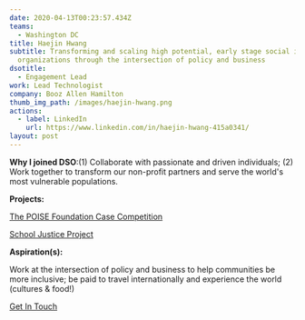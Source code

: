 ```yaml
---
date: 2020-04-13T00:23:57.434Z
teams:
  - Washington DC
title: Haejin Hwang
subtitle: Transforming and scaling high potential, early stage social impact
  organizations through the intersection of policy and business
dsotitle:
  - Engagement Lead
work: Lead Technologist
company: Booz Allen Hamilton
thumb_img_path: /images/haejin-hwang.png
actions:
  - label: LinkedIn
    url: https://www.linkedin.com/in/haejin-hwang-415a0341/
layout: post
---
```

**Why I joined DSO**:(1) Collaborate with passionate and driven individuals; (2) Work together to transform our non-profit partners and serve the world's most vulnerable populations.

**Projects:**

[The POISE Foundation Case Competition](https://www.globalgiving.org/projects/enable-volunteer-consultants-tackle-global-issues/reports/?subid=107650)

[School Justice Project](http://www.sjpdc.org/)

**Aspiration(s):**

Work at the intersection of policy and business to help communities be more inclusive; be paid to travel internationally and experience the world (cultures & food!)

[Get In Touch](mailto:haejinhwang@dsoglobal.org)